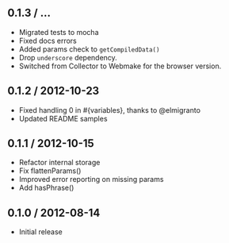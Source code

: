 0.1.3 / ...
------------------

* Migrated tests to mocha
* Fixed docs errors
* Added params check to `getCompiledData()`
* Drop `underscore` dependency.
* Switched from Collector to Webmake for the browser version.


0.1.2 / 2012-10-23
------------------

* Fixed handling 0 in #{variables}, thanks to @elmigranto
* Updated README samples


0.1.1 / 2012-10-15
------------------

* Refactor internal storage
* Fix flattenParams()
* Improved error reporting on missing params
* Add hasPhrase()


0.1.0 / 2012-08-14
------------------

* Initial release
